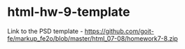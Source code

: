 # html-hw-9-template
Link to the PSD template - https://github.com/goit-fe/markup_fe2o/blob/master/html_07-08/homework7-8.zip
